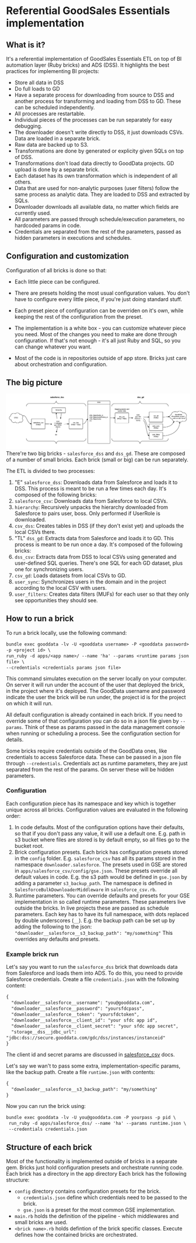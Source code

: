 # Referential GoodSales Essentials implementation

## What is it?
It's a referential implementation of GoodSales Essentials ETL on top of BI automation layer (Ruby bricks) and ADS (DSS). It highlights the best practices for implementing BI projects:
* Store all data in DSS
* Do full loads to GD
* Have a separate process for downloading from source to DSS and another  process for transforming and loading from DSS to GD. These can be scheduled independently.
* All processes are restartable.
* Individual pieces of the processes can be run separately for easy debugging.
* The downloader doesn't write directly to DSS, it just downloads CSVs. Data are loaded in a separate brick.
* Raw data are backed up to S3.
* Transformations are done by generated or explicity given SQLs on top of DSS.
* Transformations don't load data directly to GoodData projects. GD upload is done by a separate brick.
* Each dataset has its own transformation which is independent of all others.
* Data that are used for non-analytic purposes (user filters) follow the same process as analytic data. They are loaded to DSS and extracted by SQLs.
* Downloader downloads all available data, no matter which fields are currently used.
* All parameters are passed through schedule/execution parameters, no hardcoded params in code.
* Credentials are separated from the rest of the parameters, passed as hidden parameters in executions and schedules.

## Configuration and customization
Configuration of all bricks is done so that: 
* Each little piece can be configured.
* There are presets holding the most usual configuration values. You don't have to configure every little piece, if you're just doing standard stuff.
* Each preset piece of configuration can be overriden on it's own, while keeping the rest of the configuration from the preset.
* The implementation is a white box - you can customize whatever piece you need. Most of the changes you need to make are done through configuration. If that's not enough - it's all just Ruby and SQL, so you can change whatever you want.

* Most of the code is in repositories outside of app store. Bricks just care about orchestration and configuration.

## The big picture
![Overview](docs/overview.png)
There're two big bricks - `salesforce_dss` and `dss_gd`. These are composed of a number of small bricks. Each brick (small or big) can be run separately.

The ETL is divided to two processes:

1. "E" `salesforce_dss`: Downloads data from Salesforce and loads it to DSS. This process is meant to be run a few times each day. It's composed of the following bricks:
  1. `salesforce_csv`: Downloads data from Salesforce to local CSVs.
  2. `hierarchy`: Recursively unpacks the hierarchy downloaded from Salesforce to pairs user, boss. Only performed if UserRole is downloaded.
  3. `csv_dss`: Creates tables in DSS (if they don't exist yet) and uploads the local CSVs there. 
2. "TL" `dss_gd`: Extracts data from Salesforce and loads it to GD. This process is meant to be run once a day. It's composed of the following bricks:
  1. `dss_csv`: Extracts data from DSS to local CSVs using generated and user-defined SQL queries. There's one SQL for each GD dataset, plus one for synchronizing users.
  2. `csv_gd`: Loads datasets from local CSVs to GD.
  3. `user_sync`: Synchronizes users in the domain and in the project according to the local CSV with users.
  4. `user_filters`: Creates data filters (MUFs) for each user so that they only see opportunities they should see.

## How to run a brick
To run a brick locally, use the following command:
```
bundle exec gooddata -lv -U <gooddata username> -P <gooddata password> -p <project id> \
run_ruby -d apps/<app name>/ --name 'ha' --params <runtime params json file> \
--credentials <credentials params json file>
```
This command simulates execution on the server locally on your computer. On server it will run under the account of the user that deployed the brick, in the project where it's deployed. The GoodData username and password indicate the user the brick will be run under, the project id is for the project on which it will run. 

All default configuration is already contained in each brick. If you need to override some of that configuration you can do so in a json file given by `--params`. Think of these as params passed in the data management console when running or scheduling a process. See the configuration section for details.

Some bricks require credentials outside of the GoodData ones, like credentials to access Salesforce data. These can be passed in a json file through `--credentials`. Credentials act as runtime parameters, they are just separated from the rest of the params. On server these will be hidden parameters. 

### Configuration
Each configuration piece has its namespace and key which is together unique across all bricks. Configuration values are evaluated in the following order:
1. In code defaults. Most of the configuration options have their defaults, so that if you don't pass any value, it will use a default one. E.g. path in s3 bucket where files are stored is by default empty, so all files go to the bucket root.
2. Brick configuration presets. Each brick has configuration presets stored in the `config` folder. E.g. `salesforce_csv` has all its params stored in the namespace `downloader.salesforce`. The presets used in GSE are stored in `apps/salesforce_csv/config/gse.json`. These presets override all default values in code. E.g. the s3 path would be defined in `gse.json` by adding a parameter `s3_backup_path`. The namespace is defined in `SalesforceBulkDownloaderMiddleware` in `salesforce_csv.rb`. 
3. Runtime parameters. You can override defaults and presets for your GSE implementation in so called runtime parameters. These parameters live outside the bricks. In live projects these are passed as schedule parameters. Each key has to have its full namespace, with dots replaced by double underscores (`__`). E.g. the backup path can be set up by adding the following to the json: `"downloader__salesforce__s3_backup_path": "my/something"` This overrides any defaults and presets.

### Example brick run
Let's say you want to run the `salesforce_dss` brick that downloads data from Salesforce and loads them into ADS. 
To do this, you need to provide Salesforce credentials. Create a file `credentials.json` with the following content:
```
{
  "downloader__salesforce__username": "you@gooddata.com",
  "downloader__salesforce__password": "yoursfdcpass",
  "downloader__salesforce__token": "yoursfdctoken",
  "downloader__salesforce__client_id": "your sfdc app id",
  "downloader__salesforce__client_secret": "your sfdc app secret",
  "storage__dss__jdbc_url": "jdbc:dss://secure.gooddata.com/gdc/dss/instances/instanceid"
}
```
The client id and secret params are discussed in [salesforce_csv](salesforce_csv/README.md) docs.

Let's say we wan't to pass some extra, implementation-specific params, like the backup path. Create a file `runtime.json` with contents:
```
{
  "downloader__salesforce__s3_backup_path": "my/something"
}
```
Now you can run the brick using: 
```
bundle exec gooddata -lv -U you@gooddata.com -P yourpass -p pid \
 run_ruby -d apps/salesforce_dss/ --name 'ha' --params runtime.json \
 --credentials credentials.json
```


## Structure of each brick
Most of the functionality is implemented outside of bricks in a separate gem. Bricks just hold configuration presets and orchestrate running code. Each brick has a directory in the app directory
Each brick has the following structure:
* `config` directory contains configuration presets for the brick. 
  * `credentials.json` define which credentials need to be passed to the brick.
  * `gse.json` is a preset for the most common GSE implementation.
* `main.rb` holds the definition of the pipeline - which middlewares and small bricks are used.
* `<brick name>.rb` holds defintion of the brick specific classes. Execute defines how the contained bricks are orchestrated. 







